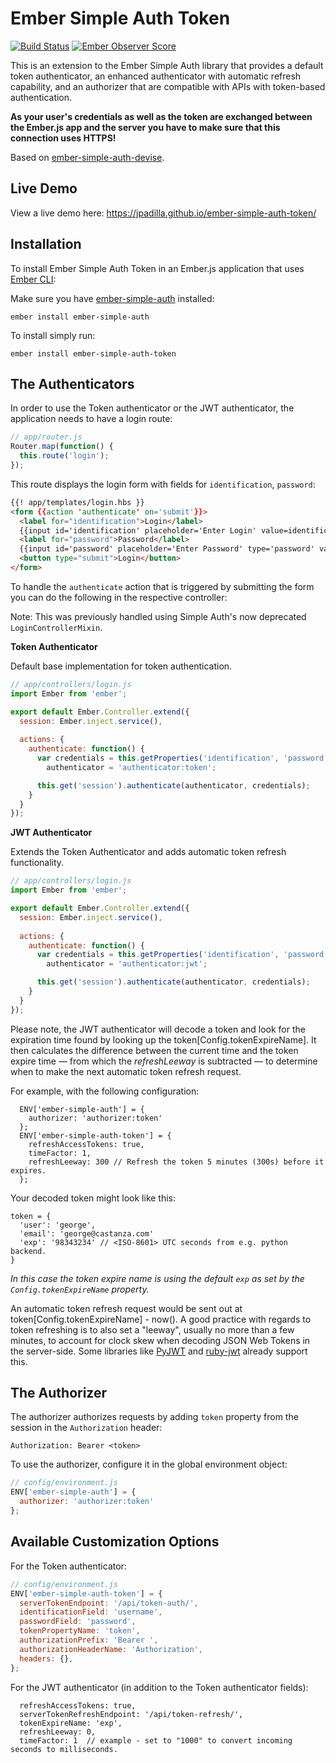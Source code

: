 # Ember Simple Auth Token
[![Build Status](https://travis-ci.org/jpadilla/ember-simple-auth-token.svg?branch=master)](https://travis-ci.org/jpadilla/ember-simple-auth-token) [![Ember Observer Score](http://emberobserver.com/badges/ember-simple-auth-token.svg)](http://emberobserver.com/addons/ember-simple-auth-token)

This is an extension to the Ember Simple Auth library that provides a default token authenticator, an enhanced authenticator with automatic refresh capability, and an authorizer that are compatible with APIs with token-based authentication.

**As your user's credentials as well as the token are exchanged between the
Ember.js app and the server you have to make sure that this connection uses HTTPS!**

Based on [ember-simple-auth-devise](https://github.com/simplabs/ember-simple-auth/tree/master/packages/ember-simple-auth-devise).

## Live Demo

View a live demo here: https://jpadilla.github.io/ember-simple-auth-token/

## Installation

To install Ember Simple Auth Token in an Ember.js application that uses [Ember CLI](https://github.com/stefanpenner/ember-cli):

Make sure you have [ember-simple-auth](https://github.com/simplabs/ember-simple-auth) installed:

```
ember install ember-simple-auth
```

To install simply run:

```
ember install ember-simple-auth-token
```

## The Authenticators

In order to use the Token authenticator or the JWT authenticator, the application needs to have a login route:

```js
// app/router.js
Router.map(function() {
  this.route('login');
});
```

This route displays the login form with fields for `identification`,
`password`:

```html
{{! app/templates/login.hbs }}
<form {{action 'authenticate' on='submit'}}>
  <label for="identification">Login</label>
  {{input id='identification' placeholder='Enter Login' value=identification}}
  <label for="password">Password</label>
  {{input id='password' placeholder='Enter Password' type='password' value=password}}
  <button type="submit">Login</button>
</form>
```

To handle the `authenticate` action that is triggered by submitting the form you can do the following in the respective controller:

Note: This was previously handled using Simple Auth's now deprecated `LoginControllerMixin`.

**Token Authenticator**

Default base implementation for token authentication.

```js
// app/controllers/login.js
import Ember from 'ember';

export default Ember.Controller.extend({
  session: Ember.inject.service(),
  
  actions: {
    authenticate: function() {
      var credentials = this.getProperties('identification', 'password'),
        authenticator = 'authenticator:token';

      this.get('session').authenticate(authenticator, credentials);
    }
  }
});
```

**JWT Authenticator**

Extends the Token Authenticator and adds automatic token refresh functionality.

```js
// app/controllers/login.js
import Ember from 'ember';

export default Ember.Controller.extend({
  session: Ember.inject.service(),
  
  actions: {
    authenticate: function() {
      var credentials = this.getProperties('identification', 'password'),
        authenticator = 'authenticator:jwt';

      this.get('session').authenticate(authenticator, credentials);
    }
  }
});
```

Please note, the JWT authenticator will decode a token and look for the
expiration time found by looking up the token[Config.tokenExpireName]. It then
calculates the difference between the current time and the token expire time —
from which the *refreshLeeway* is subtracted — to determine when to make the
next automatic token refresh request.

For example, with the following configuration:

```
  ENV['ember-simple-auth'] = {
    authorizer: 'authorizer:token'
  };
  ENV['ember-simple-auth-token'] = {
    refreshAccessTokens: true,
    timeFactor: 1,
    refreshLeeway: 300 // Refresh the token 5 minutes (300s) before it expires.
  };
```

Your decoded token might look like this:

```
token = {
  'user': 'george',
  'email': 'george@castanza.com'
  'exp': '98343234' // <ISO-8601> UTC seconds from e.g. python backend.
}
```

*In this case the token expire name is using the default `exp` as set by the
`Config.tokenExpireName` property.*

An automatic token refresh request would be sent out at token[Config.tokenExpireName] - now(). A good practice with regards to token refreshing is to also set a "leeway", usually no more than a few minutes, to account for clock skew when decoding JSON Web Tokens in the server-side. Some libraries like [PyJWT](https://github.com/jpadilla/pyjwt) and [ruby-jwt](https://github.com/progrium/ruby-jwt) already support this.

## The Authorizer

The authorizer authorizes requests by adding `token` property from the session in the `Authorization` header:

```
Authorization: Bearer <token>
```

To use the authorizer, configure it in the global environment object:

```js
// config/environment.js
ENV['ember-simple-auth'] = {
  authorizer: 'authorizer:token'
};
```

## Available Customization Options

For the Token authenticator:

```js
// config/environment.js
ENV['ember-simple-auth-token'] = {
  serverTokenEndpoint: '/api/token-auth/',
  identificationField: 'username',
  passwordField: 'password',
  tokenPropertyName: 'token',
  authorizationPrefix: 'Bearer ',
  authorizationHeaderName: 'Authorization',
  headers: {},
};
```

For the JWT authenticator (in addition to the Token authenticator fields):

```
  refreshAccessTokens: true,
  serverTokenRefreshEndpoint: '/api/token-refresh/',
  tokenExpireName: 'exp',
  refreshLeeway: 0,
  timeFactor: 1  // example - set to "1000" to convert incoming seconds to milliseconds.
```
